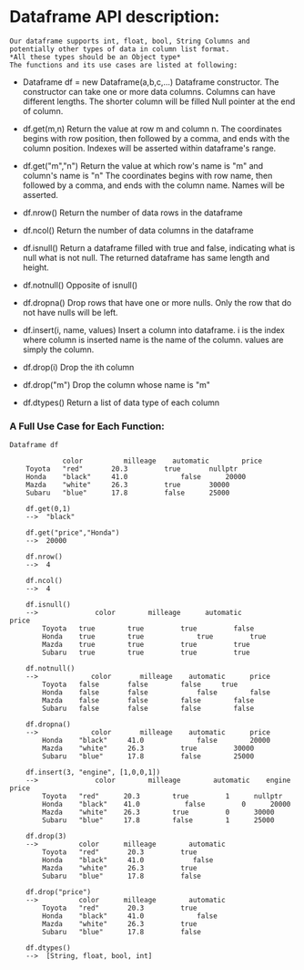 # Dataframe API description:
	Our dataframe supports int, float, bool, String Columns and potentially other types of data in column list format.
    *All these types should be an Object type*
	The functions and its use cases are listed at following:

- Dataframe df = new Dataframe(a,b,c,...)
	Dataframe constructor. The constructor can take one or more data columns.
	Columns can have different lengths. The shorter column will be filled Null pointer at the end of column.

- df.get(m,n)
	Return the value at row m and column n.
	The coordinates begins with row position, then followed by a comma, and ends with the column position. 
	Indexes will be asserted within dataframe's range.

- df.get("m","n")
	Return the value at which row's name is "m" and column's name is "n"
	The coordinates begins with row name, then followed by a comma, and 
	ends with the column name.
	Names will be asserted.

- df.nrow()
	Return the number of data rows in the dataframe

- df.ncol()
	Return the number of data columns in the dataframe

- df.isnull() 
	Return a dataframe filled with true and false, indicating what is null 
	what is not null. The returned dataframe has same length and height.

- df.notnull() 
	Opposite of isnull()

- df.dropna()
	Drop rows that have one or more nulls. Only the row that do not have 
	nulls will be left.

- df.insert(i, name, values)
	Insert a column into dataframe. i is the index where column is inserted 
	name is the name of the column. values are simply the column.

- df.drop(i)
	Drop the ith column

- df.drop("m")
	Drop the column whose name is "m"

- df.dtypes()
	Return a list of data type of each column




### A Full Use Case for Each Function:
```
Dataframe df

	         color      	milleage	automatic        price
	Toyota   "red"		 20.3		  true		 nullptr
	Honda    "black"	 41.0	      	  false		 20000
	Mazda	 "white"	 26.3		  true	 	 30000
	Subaru   "blue"	 	 17.8		  false		 25000

	df.get(0,1)
	-->  "black"

	df.get("price","Honda")
	-->  20000

	df.nrow()
	-->  4

	df.ncol()
	-->  4

	df.isnull()
	-->         	 color        milleage		automatic         price
		Toyota   true		 true		  true		   false
		Honda    true	 	 true	      	  true		   true
		Mazda	 true	 	 true		  true	 	   true
		Subaru   true	 	 true		  true		   true

	df.notnull()
	-->          	color      	milleage	automatic      price
		Toyota   false		 false		  false		true
		Honda    false	 	 false	     	  false	       false
		Mazda	 false	 	 false		  false	       false
		Subaru   false	 	 false		  false	       false

	df.dropna()
	-->          	color      	milleage	automatic      price
		Honda    "black"	 41.0	      	  false	       20000
		Mazda	 "white"	 26.3		  true	       30000
		Subaru   "blue"	 	 17.8		  false	       25000

	df.insert(3, "engine", [1,0,0,1])
	-->          	 color        milleage	      automatic    engine   price
		Toyota   "red"		20.3		true	     1      nullptr
		Honda    "black"	41.0	       false	     0      20000
		Mazda	 "white"	26.3		true	     0      30000
		Subaru   "blue"	 	17.8		false	     1      25000

	df.drop(3)
	--> 		 color      milleage		automatic      
		Toyota   "red"		 20.3		  true		  
		Honda    "black"	 41.0	      	 false			
		Mazda	 "white"	 26.3		  true	 		
		Subaru   "blue"	 	 17.8		  false	

	df.drop("price")
	--> 		 color      milleage		automatic      
		Toyota   "red"		 20.3		  true		  
		Honda    "black"	 41.0	          false			
		Mazda	 "white"	 26.3		  true	 		
		Subaru   "blue"	 	 17.8		  false	

	df.dtypes()
	-->  [String, float, bool, int]	
```
